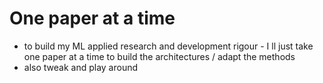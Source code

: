 # One paper at a time
- to build my ML applied research and development rigour - I ll just take one paper at a time to build the architectures / adapt the methods
- also tweak and play around

